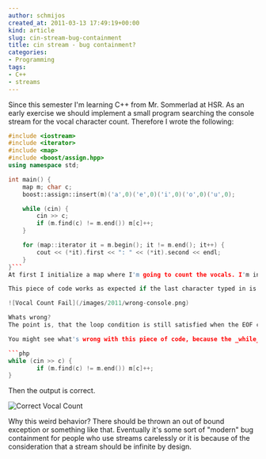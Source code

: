 ```yaml
---
author: schmijos
created_at: 2011-03-13 17:49:19+00:00
kind: article
slug: cin-stream-bug-containment
title: cin stream - bug containment?
categories:
- Programming
tags:
- C++
- streams
---
```


Since this semester I'm learning C++ from Mr. Sommerlad at HSR. As an early exercise we should implement a small program searching the console stream for the vocal character count. Therefore I wrote the following:

```cpp
#include <iostream>
#include <iterator>
#include <map>
#include <boost/assign.hpp>
using namespace std;

int main() {
	map m; char c;
	boost::assign::insert(m)('a',0)('e',0)('i',0)('o',0)('u',0);

	while (cin) {
		cin >> c;
		if (m.find(c) != m.end()) m[c]++;
	}

	for (map::iterator it = m.begin(); it != m.end(); it++) {
		cout << (*it).first << ": " << (*it).second << endl;
	}
}```
At first I initialize a map where I'm going to count the vocals. I'm initializing it with zeroes per _boost::assign_. Then I iterate through the stream _cin_ and check if the current character is a vocal (exists as key in the map). At least I iterate through the map and write all vocal counts to the console.

This piece of code works as expected if the last character typed in is a consonant. Otherwise the output looks like this:

![Vocal Count Fail](/images/2011/wrong-console.png)

Whats wrong? 
The point is, that the loop condition is still satisfied when the EOF character shows in. Therefore the last character is shifted twice.

You might see what's wrong with this piece of code, because the _while_ condition looks unfamiliar to you. The _while_ loop should look like this:

```php
while (cin >> c) {
		if (m.find(c) != m.end()) m[c]++;
}
```

Then the output is correct.


![Correct Vocal Count](/images/2011/right-console.png)

Why this weird behavior? There should be thrown an out of bound exception or something like that. Eventually it's some sort of "modern" bug containment for people who use streams carelessly or it is because of the consideration that a stream should be infinite by design.
